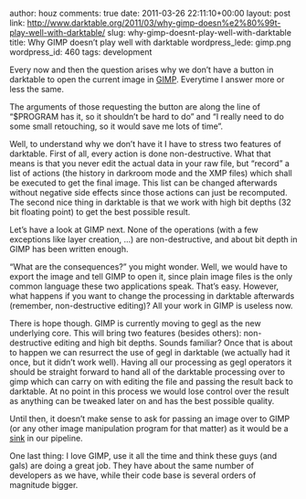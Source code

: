 author: houz
comments: true
date: 2011-03-26 22:11:10+00:00
layout: post
link: http://www.darktable.org/2011/03/why-gimp-doesn%e2%80%99t-play-well-with-darktable/
slug: why-gimp-doesnt-play-well-with-darktable
title: Why GIMP doesn’t play well with darktable
wordpress_lede: gimp.png
wordpress_id: 460
tags: development

Every now and then the question arises why we don’t have a button in darktable to open the current image in [GIMP](https://www.gimp.org/). Everytime I answer more or less the same.

The arguments of those requesting the button are along the line of “$PROGRAM has it, so it shouldn’t be hard to do” and “I really need to do some small retouching, so it would save me lots of time”.

Well, to understand why we don’t have it I have to stress two features of darktable. First of all, every action is done non-destructive. What that means is that you never edit the actual data in your raw file, but “record” a list of actions (the history in darkroom mode and the XMP files) which shall be executed to get the final image. This list can be changed afterwards without negative side effects since those actions can just be recomputed. The second nice thing in darktable is that we work with high bit depths (32 bit floating point) to get the best possible result.

Let’s have a look at GIMP next. None of the operations (with a few exceptions like layer creation, …) are non-destructive, and about bit depth in GIMP has been written enough.

“What are the consequences?” you might wonder. Well, we would have to export the image and tell GIMP to open it, since plain image files is the only common language these two applications speak. That’s easy. However, what happens if you want to change the processing in darktable afterwards (remember, non-destructive editing)? All your work in GIMP is useless now.

There is hope though. GIMP is currently moving to gegl as the new underlying core. This will bring two features (besides others): non-destructive editing and high bit depths. Sounds familiar? Once that is about to happen we can resurrect the use of gegl in darktable (we actually had it once, but it didn’t work well). Having all our processing as gegl operators it should be straight forward to hand all of the darktable processing over to gimp which can carry on with editing the file and passing the result back to darktable. At no point in this process we would lose control over the result as anything can be tweaked later on and has the best possible quality.

Until then, it doesn’t make sense to ask for passing an image over to GIMP (or any other image manipulation program for that matter) as it would be a [sink](https://en.wikipedia.org/wiki/Sink_%28computing%29) in our pipeline.

One last thing: I love GIMP, use it all the time and think these guys (and gals) are doing a great job. They have about the same number of developers as we have, while their code base is several orders of magnitude bigger.
